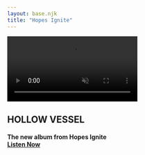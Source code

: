 ```yaml
---
layout: base.njk
title: "Hopes Ignite"
---
```

<!-- Your page content goes here -->
<main>
    <div id="intro">
        <video
        autoplay
        muted
        playsinline
        preload="auto"
        id="introVid"
        >
        <source src="/src/assets/videos/intro-web.mp4" type="video/mp4" />
        Your browser does not support the video tag.
        </video>
    </div>
    <section>
        <h1>HOLLOW&nbsp;VESSEL<br></h1>
            <h4>
            The new album from <strong>Hopes Ignite</strong><br>
            <a class="btn" href="/music/">Listen Now</a>
            </h4>
    </section>
</main>
